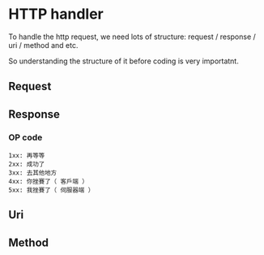 # HTTP handler

To handle the http request, we need lots of structure: request / response / uri / method and etc.

So understanding the structure of it before coding is very importatnt.

## Request

## Response

### OP code
```
1xx: 再等等
2xx: 成功了
3xx: 去其他地方
4xx: 你挫賽了（ 客戶端 ）
5xx: 我挫賽了（ 伺服器端 ）
```

## Uri

## Method